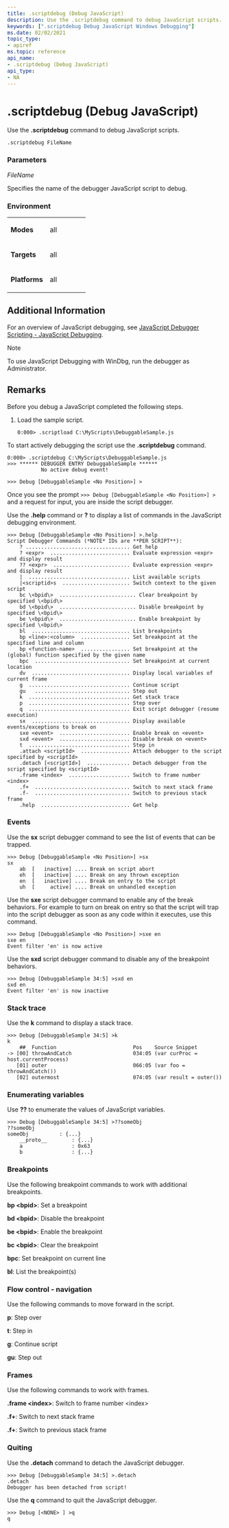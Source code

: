 ```yaml
---
title: .scriptdebug (Debug JavaScript)
description: Use the .scriptdebug command to debug JavaScript scripts.
keywords: [".scriptdebug Debug JavaScript Windows Debugging"]
ms.date: 02/02/2021
topic_type:
- apiref
ms.topic: reference
api_name:
- .scriptdebug (Debug JavaScript)
api_type:
- NA
---
```


# .scriptdebug (Debug JavaScript)

Use the **.scriptdebug** command to debug JavaScript scripts.

```dbgcmd
.scriptdebug FileName
```

### Parameters

*FileName*

Specifies the name of the debugger JavaScript script to debug.

### <span id="Environment"></span>Environment

<table>
<colgroup>
<col width="50%" />
<col width="50%" />
</colgroup>
<tbody>
<tr class="odd">
<td align="left"><p><strong>Modes</strong></p></td>
<td align="left"><p>all</p></td>
</tr>
<tr class="even">
<td align="left"><p><strong>Targets</strong></p></td>
<td align="left"><p>all</p></td>
</tr>
<tr class="odd">
<td align="left"><p><strong>Platforms</strong></p></td>
<td align="left"><p>all</p></td>
</tr>
</tbody>
</table>



## <span id="Additional_Information"></span>Additional Information

For an overview of JavaScript debugging, see  [JavaScript Debugger Scripting - JavaScript Debugging](javascript-debugger-scripting.md#DEBUGGING).

>[!NOTE] 
> To use JavaScript Debugging with WinDbg, run the debugger as Administrator.
>


## Remarks

Before you debug a JavaScript completed the following steps.

1. Load the sample script.

    ```dbgcmd
    0:000> .scriptload C:\MyScripts\DebuggableSample.js
    ```

To start actively debugging the script use the **.scriptdebug** command.

```dbgcmd
0:000> .scriptdebug C:\MyScripts\DebuggableSample.js
>>> ****** DEBUGGER ENTRY DebuggableSample ******
           No active debug event!

>>> Debug [DebuggableSample <No Position>] >
```

Once you see the prompt `>>> Debug [DebuggableSample <No Position>] >` and a request for input, you are
inside the script debugger.  

Use the **.help** command or **?** to display a list of commands in the JavaScript debugging environment.

```dbgcmd
>>> Debug [DebuggableSample <No Position>] >.help
Script Debugger Commands (*NOTE* IDs are **PER SCRIPT**):
    ? .................................. Get help
    ? <expr>  .......................... Evaluate expression <expr> and display result
    ?? <expr>  ......................... Evaluate expression <expr> and display result
    |  ................................. List available scripts
    |<scriptid>s  ...................... Switch context to the given script
    bc \<bpid\>  ......................... Clear breakpoint by specified \<bpid\>
    bd \<bpid\>  ......................... Disable breakpoint by specified \<bpid\>
    be \<bpid\>  ......................... Enable breakpoint by specified \<bpid\>
    bl  ................................ List breakpoints
    bp <line>:<column>  ................ Set breakpoint at the specified line and column
    bp <function-name>  ................ Set breakpoint at the (global) function specified by the given name
    bpc  ............................... Set breakpoint at current location
    dv  ................................ Display local variables of current frame
    g  ................................. Continue script
    gu   ............................... Step out
    k  ................................. Get stack trace
    p  ................................. Step over
    q  ................................. Exit script debugger (resume execution)
    sx  ................................ Display available events/exceptions to break on
    sxe <event>  ....................... Enable break on <event>
    sxd <event>  ....................... Disable break on <event>
    t  ................................. Step in
    .attach <scriptId>  ................ Attach debugger to the script specified by <scriptId>
    .detach [<scriptId>]  .............. Detach debugger from the script specified by <scriptId>
    .frame <index>  .................... Switch to frame number <index>
    .f+  ............................... Switch to next stack frame
    .f-  ............................... Switch to previous stack frame
    .help  ............................. Get help
```


### Events

Use the **sx** script debugger command to see the list of events that can be trapped.

```dbgcmd
>>> Debug [DebuggableSample <No Position>] >sx              
sx                                                          
    ab  [   inactive] .... Break on script abort            
    eh  [   inactive] .... Break on any thrown exception    
    en  [   inactive] .... Break on entry to the script     
    uh  [     active] .... Break on unhandled exception     
```

Use the **sxe** script debugger command to enable any of the break behaviors. For example to turn on break on entry so that the script will trap into the script debugger as soon as any code within it executes, use this command.

```dbgcmd
>>> Debug [DebuggableSample <No Position>] >sxe en          
sxe en                                                      
Event filter 'en' is now active                             
```

Use the **sxd** script debugger command to disable any of the breakpoint behaviors.

```dbgcmd                                                                                                                      
>>> Debug [DebuggableSample 34:5] >sxd en                                                                              
sxd en                                                                                                                 
Event filter 'en' is now inactive                                                                                      
```

### Stack trace

Use the **k** command to display a stack trace.

```dbgcmd
>>> Debug [DebuggableSample 34:5] >k                                                  
k                                                                                     
    ##  Function                         Pos    Source Snippet                        
-> [00] throwAndCatch                    034:05 (var curProc = host.currentProcess)   
   [01] outer                            066:05 (var foo = throwAndCatch())           
   [02] outermost                        074:05 (var result = outer())                
```

### Enumerating variables

Use **??** to enumerate the values of JavaScript variables.

```dbgcmd
>>> Debug [DebuggableSample 34:5] >??someObj                
??someObj                                                   
someObj          : {...}                                    
    __proto__        : {...}                                
    a                : 0x63                                 
    b                : {...}                                
```


### Breakpoints

Use the following breakpoint commands to work with additional breakpoints.


**bp \<bpid\>**: Set a breakpoint

**bd \<bpid\>**: Disable the breakpoint

**be \<bpid\>**: Enable the breakpoint

**bc \<bpid\>**: Clear the breakpoint

**bpc**: Set breakpoint on current line

**bl**: List the breakpoint(s)


### Flow control - navigation

Use the following commands to move forward in the script.

**p**: Step over

**t**: Step in

**g**: Continue script

**gu**: Step out




### Frames

Use the following commands to work with frames.


**.frame \<index\>**: Switch to frame number \<index\>

**.f+**: Switch to next stack frame

**.f+**: Switch to previous stack frame


### Quiting

Use the **.detach** command to detach the JavaScript debugger. 

```dbgcmd
>>> Debug [DebuggableSample 34:5] >.detach                  
.detach                                                     
Debugger has been detached from script!                     
```

Use the **q** command to quit the JavaScript debugger. 

```dbgcmd
>>> Debug [<NONE> ] >q                                      
q                                                           
```

